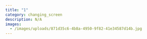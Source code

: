 ```yaml
---
title: "1"
category: changing_screen
description: N/A
images:
  - /images/uploads/871d35c6-4b8a-4950-9f82-41e34587d14b.jpg
---
```

